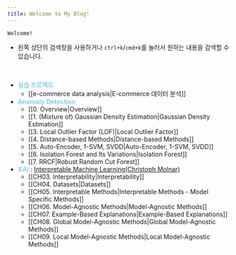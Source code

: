 ```yaml
---
title: Welcome to My Blog!
---
```


```poetry
Welcome!
```

- 왼쪽 상단의 검색창을 사용하거나 `ctrl+k`/`cmd+k`를 눌러서 원하는 내용을 검색할 수 있습니다.

</br>


- **<font style="color:skyblue">실습 프로젝트</font>**
	- [[e-commerce data analysis|E-commerce 데이터 분석]]
- **<font style="color:skyblue">Anomaly Detection</font>** 
	- [[0. Overview|Overview]]
	- [[1. (Mixture of) Gaussian Density Estimation|Gaussian Density Estimation]]
	- [[3. Local Outlier Factor (LOF)|Local Outlier Factor]]
	- [[4. Distance-based Methods|Distance-based Methods]]
	- [[5. Auto-Encoder, 1-SVM, SVDD|Auto-Encoder, 1-SVM, SVDD]]
	- [[6. Isolation Forest and Its Variations|Isolation Forest]]
	- [[7. RRCF|Robust Random Cut Forest]]
- **<font style="color:skyblue">XAI</font>** : [Interpretable Machine Learning(Christoph Molnar)](https://christophm.github.io/interpretable-ml-book/)
	- [[CH03. Interpretability|Interpretability]]
	- [[CH04. Datasets|Datasets]]
	- [[CH05. Interpretable Methods|Interpretable Methods - Model Specific Methods]]
	- [[CH06. Model-Agnostic Methods|Model-Agnostic Methods]]
	- [[CH07. Example-Based Explanations|Example-Based Explanations]]
	- [[CH08. Global Model-Agnostic Methods|Global Model-Agnostic Methods]]
	- [[CH09. Local Model-Agnostic Methods|Local Model-Agnostic Methods]]











